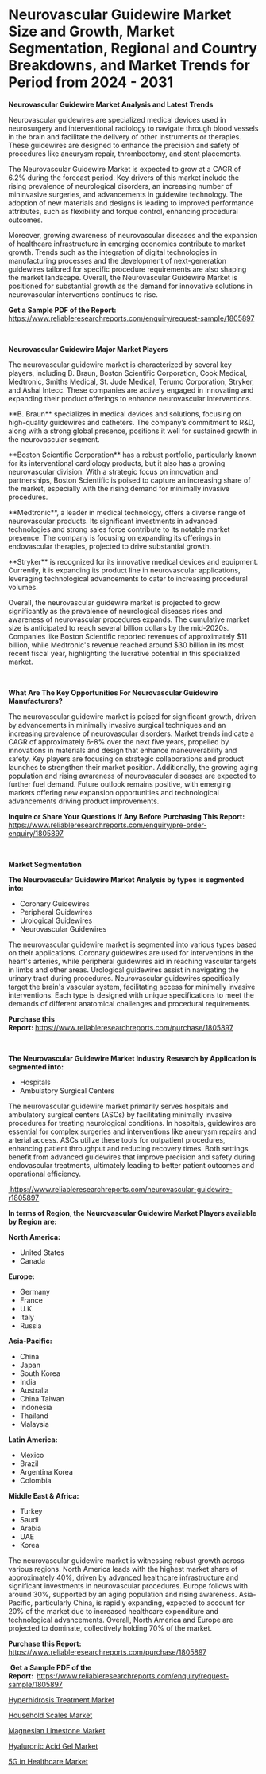 <p><h1>Neurovascular Guidewire Market Size and Growth, Market Segmentation, Regional and Country Breakdowns, and Market Trends for Period from 2024 -  2031</h1></p><p><strong>Neurovascular Guidewire Market Analysis and Latest Trends</strong></p>
<p><p>Neurovascular guidewires are specialized medical devices used in neurosurgery and interventional radiology to navigate through blood vessels in the brain and facilitate the delivery of other instruments or therapies. These guidewires are designed to enhance the precision and safety of procedures like aneurysm repair, thrombectomy, and stent placements. </p><p>The Neurovascular Guidewire Market is expected to grow at a CAGR of 6.2% during the forecast period. Key drivers of this market include the rising prevalence of neurological disorders, an increasing number of mininvasive surgeries, and advancements in guidewire technology. The adoption of new materials and designs is leading to improved performance attributes, such as flexibility and torque control, enhancing procedural outcomes.</p><p>Moreover, growing awareness of neurovascular diseases and the expansion of healthcare infrastructure in emerging economies contribute to market growth. Trends such as the integration of digital technologies in manufacturing processes and the development of next-generation guidewires tailored for specific procedure requirements are also shaping the market landscape. Overall, the Neurovascular Guidewire Market is positioned for substantial growth as the demand for innovative solutions in neurovascular interventions continues to rise.</p></p>
<p><strong>Get a Sample PDF of the Report:&nbsp;</strong> <a href="https://www.reliableresearchreports.com/enquiry/request-sample/1805897?utm_campaign=34&utm_medium=2&utm_source=Github&utm_content=ia&utm_term=14112024&utm_id=neurovascular-guidewire">https://www.reliableresearchreports.com/enquiry/request-sample/1805897</a></p>
<p>&nbsp;</p>
<p><strong>Neurovascular Guidewire Major Market Players</strong></p>
<p><p>The neurovascular guidewire market is characterized by several key players, including B. Braun, Boston Scientific Corporation, Cook Medical, Medtronic, Smiths Medical, St. Jude Medical, Terumo Corporation, Stryker, and Ashai Intecc. These companies are actively engaged in innovating and expanding their product offerings to enhance neurovascular interventions.</p><p>**B. Braun** specializes in medical devices and solutions, focusing on high-quality guidewires and catheters. The company’s commitment to R&D, along with a strong global presence, positions it well for sustained growth in the neurovascular segment.</p><p>**Boston Scientific Corporation** has a robust portfolio, particularly known for its interventional cardiology products, but it also has a growing neurovascular division. With a strategic focus on innovation and partnerships, Boston Scientific is poised to capture an increasing share of the market, especially with the rising demand for minimally invasive procedures.</p><p>**Medtronic**, a leader in medical technology, offers a diverse range of neurovascular products. Its significant investments in advanced technologies and strong sales force contribute to its notable market presence. The company is focusing on expanding its offerings in endovascular therapies, projected to drive substantial growth.</p><p>**Stryker** is recognized for its innovative medical devices and equipment. Currently, it is expanding its product line in neurovascular applications, leveraging technological advancements to cater to increasing procedural volumes.</p><p>Overall, the neurovascular guidewire market is projected to grow significantly as the prevalence of neurological diseases rises and awareness of neurovascular procedures expands. The cumulative market size is anticipated to reach several billion dollars by the mid-2020s. Companies like Boston Scientific reported revenues of approximately $11 billion, while Medtronic's revenue reached around $30 billion in its most recent fiscal year, highlighting the lucrative potential in this specialized market.</p></p>
<p>&nbsp;</p>
<p><strong>What Are The Key Opportunities For Neurovascular Guidewire Manufacturers?</strong></p>
<p><p>The neurovascular guidewire market is poised for significant growth, driven by advancements in minimally invasive surgical techniques and an increasing prevalence of neurovascular disorders. Market trends indicate a CAGR of approximately 6-8% over the next five years, propelled by innovations in materials and design that enhance maneuverability and safety. Key players are focusing on strategic collaborations and product launches to strengthen their market position. Additionally, the growing aging population and rising awareness of neurovascular diseases are expected to further fuel demand. Future outlook remains positive, with emerging markets offering new expansion opportunities and technological advancements driving product improvements.</p></p>
<p><strong>Inquire or Share Your Questions If Any Before Purchasing This Report:</strong> <a href="https://www.reliableresearchreports.com/enquiry/pre-order-enquiry/1805897?utm_campaign=34&utm_medium=2&utm_source=Github&utm_content=ia&utm_term=14112024&utm_id=neurovascular-guidewire">https://www.reliableresearchreports.com/enquiry/pre-order-enquiry/1805897</a></p>
<p>&nbsp;</p>
<p><strong>Market Segmentation</strong></p>
<p><strong>The Neurovascular Guidewire Market Analysis by types is segmented into:</strong></p>
<p><ul><li>Coronary Guidewires</li><li>Peripheral Guidewires</li><li>Urological Guidewires</li><li>Neurovascular Guidewires</li></ul></p>
<p><p>The neurovascular guidewire market is segmented into various types based on their applications. Coronary guidewires are used for interventions in the heart's arteries, while peripheral guidewires aid in reaching vascular targets in limbs and other areas. Urological guidewires assist in navigating the urinary tract during procedures. Neurovascular guidewires specifically target the brain's vascular system, facilitating access for minimally invasive interventions. Each type is designed with unique specifications to meet the demands of different anatomical challenges and procedural requirements.</p></p>
<p><strong>Purchase this Report:&nbsp;</strong><a href="https://www.reliableresearchreports.com/purchase/1805897?utm_campaign=34&utm_medium=2&utm_source=Github&utm_content=ia&utm_term=14112024&utm_id=neurovascular-guidewire">https://www.reliableresearchreports.com/purchase/1805897</a></p>
<p>&nbsp;</p>
<p><strong>The Neurovascular Guidewire Market Industry Research by Application is segmented into:</strong></p>
<p><ul><li>Hospitals</li><li>Ambulatory Surgical Centers</li></ul></p>
<p><p>The neurovascular guidewire market primarily serves hospitals and ambulatory surgical centers (ASCs) by facilitating minimally invasive procedures for treating neurological conditions. In hospitals, guidewires are essential for complex surgeries and interventions like aneurysm repairs and arterial access. ASCs utilize these tools for outpatient procedures, enhancing patient throughput and reducing recovery times. Both settings benefit from advanced guidewires that improve precision and safety during endovascular treatments, ultimately leading to better patient outcomes and operational efficiency.</p></p>
<p><a href="https://www.reliableresearchreports.com/neurovascular-guidewire-r1805897?utm_campaign=34&utm_medium=2&utm_source=Github&utm_content=ia&utm_term=14112024&utm_id=neurovascular-guidewire">&nbsp;https://www.reliableresearchreports.com/neurovascular-guidewire-r1805897</a></p>
<p><strong>In terms of Region, the Neurovascular Guidewire Market Players available by Region are:</strong></p>
<p>
    <p> <strong> North America: </strong>
        <ul>
            <li>United States</li>
            <li>Canada</li>
        </ul>
        </p> 
    <p> <strong> Europe: </strong>
        <ul>
            <li>Germany</li>
            <li>France</li>
            <li>U.K.</li>
            <li>Italy</li>
            <li>Russia</li>
        </ul>
        </p> 
    <p> <strong> Asia-Pacific: </strong>
        <ul>
            <li>China</li>
            <li>Japan</li>
            <li>South Korea</li>
            <li>India</li>
            <li>Australia</li>
            <li>China Taiwan</li>
            <li>Indonesia</li>
            <li>Thailand</li>
            <li>Malaysia</li>
        </ul>
        </p> 
    <p> <strong> Latin America: </strong>
        <ul>
            <li>Mexico</li>
            <li>Brazil</li>
            <li>Argentina Korea</li>
            <li>Colombia</li>
        </ul>
        </p> 
    <p> <strong> Middle East & Africa: </strong>
        <ul>
            <li>Turkey</li>
            <li>Saudi</li>
            <li>Arabia</li>
            <li>UAE</li>
            <li>Korea</li>
        </ul>
    </p>
    </p>
<p><p>The neurovascular guidewire market is witnessing robust growth across various regions. North America leads with the highest market share of approximately 40%, driven by advanced healthcare infrastructure and significant investments in neurovascular procedures. Europe follows with around 30%, supported by an aging population and rising awareness. Asia-Pacific, particularly China, is rapidly expanding, expected to account for 20% of the market due to increased healthcare expenditure and technological advancements. Overall, North America and Europe are projected to dominate, collectively holding 70% of the market.</p></p>
<p><strong>Purchase this Report: </strong><a href="https://www.reliableresearchreports.com/purchase/1805897?utm_campaign=34&utm_medium=2&utm_source=Github&utm_content=ia&utm_term=14112024&utm_id=neurovascular-guidewire">https://www.reliableresearchreports.com/purchase/1805897</a></p>
<p>&nbsp;<strong>Get a Sample PDF of the Report:&nbsp;&nbsp;</strong><a href="https://www.reliableresearchreports.com/enquiry/request-sample/1805897?utm_campaign=34&utm_medium=2&utm_source=Github&utm_content=ia&utm_term=14112024&utm_id=neurovascular-guidewire">https://www.reliableresearchreports.com/enquiry/request-sample/1805897</a></p>
<p><strong></strong></p>
<p><p><a href="https://issuu.com/reportprime-2/docs/hyperhidrosis-treatment-market-size_571d3bfd08028f?utm_campaign=34&utm_medium=2&utm_source=Github&utm_content=ia&utm_term=14112024&utm_id=neurovascular-guidewire">Hyperhidrosis Treatment Market</a></p><p><a href="https://www.linkedin.com/pulse/global-perspectives-household-scales-market-trends-forecast-qkkoc?utm_campaign=34&utm_medium=2&utm_source=Github&utm_content=ia&utm_term=14112024&utm_id=neurovascular-guidewire">Household Scales Market</a></p><p><a href="https://github.com/AshikRahman991/Market-Research-Report-List-1/blob/main/magnesian-limestone-market.md?utm_campaign=34&utm_medium=2&utm_source=Github&utm_content=ia&utm_term=14112024&utm_id=neurovascular-guidewire">Magnesian Limestone Market</a></p><p><a href="https://www.linkedin.com/pulse/hyaluronic-acid-gel-industry-insights-report-analyzing-market-ggztc?utm_campaign=34&utm_medium=2&utm_source=Github&utm_content=ia&utm_term=14112024&utm_id=neurovascular-guidewire">Hyaluronic Acid Gel Market</a></p><p><a href="https://issuu.com/reportprime-2/docs/5g-in-healthcare-market-size-2030.p_076feabb32d83c?utm_campaign=34&utm_medium=2&utm_source=Github&utm_content=ia&utm_term=14112024&utm_id=neurovascular-guidewire">5G in Healthcare Market</a></p></p>
